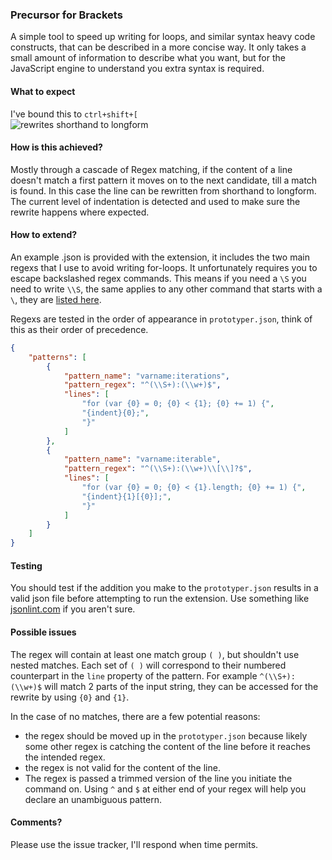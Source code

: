 ### Precursor for Brackets
A simple tool to speed up writing for loops, and similar syntax heavy code constructs, that can be described in a more concise way. It only takes a small amount of information to describe what you want, but for the JavaScript engine to understand you extra syntax is required.

  
#### What to expect
I've bound this to `ctrl+shift+[`  
![rewrites shorthand to longform](http://t.co/FVNkTg4EhK)

  
#### How is this achieved?
Mostly through a cascade of Regex matching, if the content of a line doesn't match a first pattern it moves on to the next candidate, till a match is found. In this case the line can be rewritten from shorthand to longform. The current level of indentation is detected and used to make sure the rewrite happens where expected.  

#### How to extend?
An example .json is provided with the extension, it includes the two main regexs that I use to avoid writing for-loops. It unfortunately requires you to escape backslashed regex commands. This means if you need a `\S` you need to write `\\S`, the same applies to any other command that starts with a `\`, they are [listed here](https://developer.mozilla.org/en-US/docs/Web/JavaScript/Reference/Global_Objects/RegExp?redirectlocale=en-US&redirectslug=JavaScript%2FReference%2FGlobal_Objects%2FRegExp#Special_characters_in_regular_expressions).  
    
Regexs are tested in the order of appearance in `prototyper.json`, think of this as their order of precedence.
```json
{
    "patterns": [
        {
            "pattern_name": "varname:iterations",
            "pattern_regex": "^(\\S+):(\\w+)$",
            "lines": [
                "for (var {0} = 0; {0} < {1}; {0} += 1) {",
                "{indent}{0};",
                "}"
            ]
        },
        {
            "pattern_name": "varname:iterable",
            "pattern_regex": "^(\\S+):(\\w+)\\[\\]?$",
            "lines": [
                "for (var {0} = 0; {0} < {1}.length; {0} += 1) {",
                "{indent}{1}[{0}];",
                "}"
            ]
        }
    ]
}

```

#### Testing
You should test if the addition you make to the `prototyper.json` results in a valid json file before attempting to run the extension. Use something like [jsonlint.com](http://jsonlint.com/) if you aren't sure.

#### Possible issues
The regex will contain at least one match group `( )`, but shouldn't use nested matches. Each set of `( )` will correspond to their numbered counterpart in the `line` property of the pattern. For example `^(\\S+):(\\w+)$` will match 2 parts of the input string, they can be accessed for the rewrite by using `{0}` and `{1}`.  

In the case of no matches, there are a few potential reasons:  

- the regex should be moved up in the `prototyper.json` because likely some other regex is catching the content of the line before it reaches the intended regex.
- the regex is not valid for the content of the line.
- The regex is passed a trimmed version of the line you initiate the command on. Using `^` and `$` at either end of your regex will help you declare an unambiguous pattern. 
  

#### Comments?
Please use the issue tracker, I'll respond when time permits.
